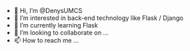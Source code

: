 - 👋 Hi, I’m @DenysUMCS
- 👀 I’m interested in back-end technology like Flask / Django
- 🌱 I’m currently learning Flask
- 💞️ I’m looking to collaborate on ...
- 📫 How to reach me ...

<!---
DenysUMCS/DenysUMCS is a ✨ special ✨ repository because its `README.md` (this file) appears on your GitHub profile.
You can click the Preview link to take a look at your changes.
--->
